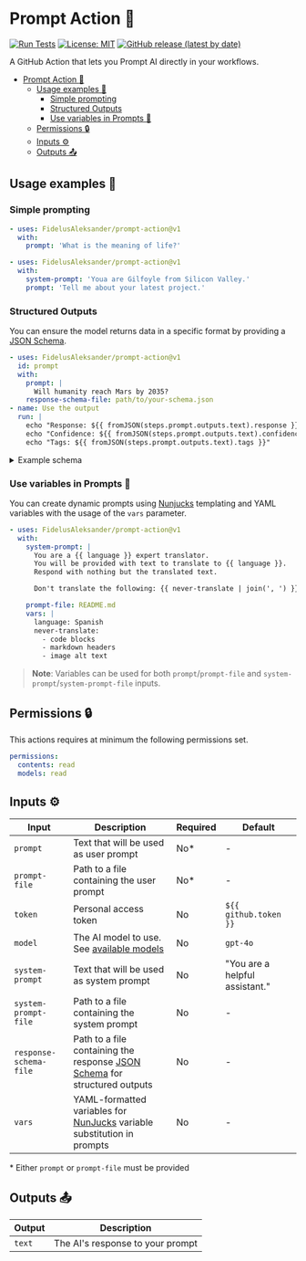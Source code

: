 # Prompt Action :robot:

[![Run Tests](https://github.com/FidelusAleksander/prompt-action/actions/workflows/test-action.yml/badge.svg)](https://github.com/FidelusAleksander/prompt-action/actions/workflows/test-action.yml)
[![License: MIT](https://img.shields.io/badge/License-MIT-yellow.svg)](https://opensource.org/licenses/MIT)
[![GitHub release (latest by date)](https://img.shields.io/github/v/release/FidelusAleksander/prompt-action)](https://github.com/FidelusAleksander/prompt-action/releases)

A GitHub Action that lets you Prompt AI directly in your workflows.

- [Prompt Action :robot:](#prompt-action-robot)
  - [Usage examples 🚀](#usage-examples-)
    - [Simple prompting](#simple-prompting)
    - [Structured Outputs](#structured-outputs)
    - [Use variables in Prompts 🔧](#use-variables-in-prompts-)
  - [Permissions 🔒](#permissions-)
  - [Inputs ⚙️](#inputs-️)
  - [Outputs 📤](#outputs-)

## Usage examples 🚀

### Simple prompting

```yaml
- uses: FidelusAleksander/prompt-action@v1
  with:
    prompt: 'What is the meaning of life?'
```

```yaml
- uses: FidelusAleksander/prompt-action@v1
  with:
    system-prompt: 'Youa are Gilfoyle from Silicon Valley.'
    prompt: 'Tell me about your latest project.'
```

### Structured Outputs

You can ensure the model returns data in a specific format by providing a
[JSON Schema](https://json-schema.org/implementers/interfaces).

```yaml
- uses: FidelusAleksander/prompt-action@v1
  id: prompt
  with:
    prompt: |
      Will humanity reach Mars by 2035?
    response-schema-file: path/to/your-schema.json
- name: Use the output
  run: |
    echo "Response: ${{ fromJSON(steps.prompt.outputs.text).response }}"
    echo "Confidence: ${{ fromJSON(steps.prompt.outputs.text).confidence }}"
    echo "Tags: ${{ fromJSON(steps.prompt.outputs.text).tags }}"
```

<details><summary>Example schema</code></summary>

```json
{
  "type": "object",
  "properties": {
    "response": {
      "type": "string",
      "description": "The main response text"
    },
    "confidence": {
      "type": "number",
      "minimum": 0,
      "maximum": 1,
      "description": "Confidence level from 0 to 1"
    },
    "tags": {
      "type": "array",
      "items": {
        "type": "string"
      },
      "description": "Relevant tags or categories"
    }
  },
  "required": ["response", "confidence", "tags"],
  "additionalProperties": false
}
```

</details>

### Use variables in Prompts 🔧

You can create dynamic prompts using [Nunjucks](https://mozilla.github.io/nunjucks/) templating and YAML variables with the usage of the `vars` parameter.

```yaml
- uses: FidelusAleksander/prompt-action@v1
  with:
    system-prompt: |
      You are a {{ language }} expert translator. 
      You will be provided with text to translate to {{ language }}.
      Respond with nothing but the translated text.

      Don't translate the following: {{ never-translate | join(', ') }}

    prompt-file: README.md
    vars: |
      language: Spanish
      never-translate:
        - code blocks
        - markdown headers
        - image alt text
```

> **Note**: Variables can be used for both `prompt`/`prompt-file` and
`system-prompt`/`system-prompt-file` inputs.

## Permissions 🔒

This actions requires at minimum the following permissions set.

```yaml
permissions:
  contents: read
  models: read
```

## Inputs ⚙️

| Input                  | Description                                                                                                                  | Required | Default                        |
| ---------------------- | ---------------------------------------------------------------------------------------------------------------------------- | -------- | ------------------------------ |
| `prompt`               | Text that will be used as user prompt                                                                                        | No\*     | -                              |
| `prompt-file`          | Path to a file containing the user prompt                                                                                    | No\*     | -                              |
| `token`                | Personal access token                                                                                                        | No       | `${{ github.token }}`          |
| `model`                | The AI model to use. See [available models](https://github.com/marketplace?type=models)                                      | No       | `gpt-4o`                       |
| `system-prompt`        | Text that will be used as system prompt                                                                                      | No       | "You are a helpful assistant." |
| `system-prompt-file`   | Path to a file containing the system prompt                                                                                  | No       | -                              |
| `response-schema-file` | Path to a file containing the response [JSON Schema](https://json-schema.org/implementers/interfaces) for structured outputs | No       | -                              |
| `vars`                 | YAML-formatted variables for [NunJucks](https://mozilla.github.io/nunjucks/) variable substitution in prompts                | No       | -                              |

\* Either `prompt` or `prompt-file` must be provided

## Outputs 📤

| Output | Description                      |
| ------ | -------------------------------- |
| `text` | The AI's response to your prompt |
